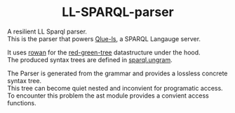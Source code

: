 <h1 align="center">
    LL-SPARQL-parser
</h1>

A resilient LL Sparql parser.  
This is the parser that powers [Qlue-ls](https://github.com/IoannisNezis/Qlue-ls), a SPARQL Langauge server.

It uses [rowan](https://github.com/IoannisNezis/rowan) for the
[red-green-tree](https://ericlippert.com/2012/06/08/red-green-trees/) datastructure under the hood.  
The produced syntax trees are defined in [sparql.ungram](sparql.ungram).

The Parser is generated from the grammar and provides a lossless concrete syntax tree.  
This tree can become quiet nested and inconvient for programatic access.  
To encounter this problem the ast module provides a convient access functions.
